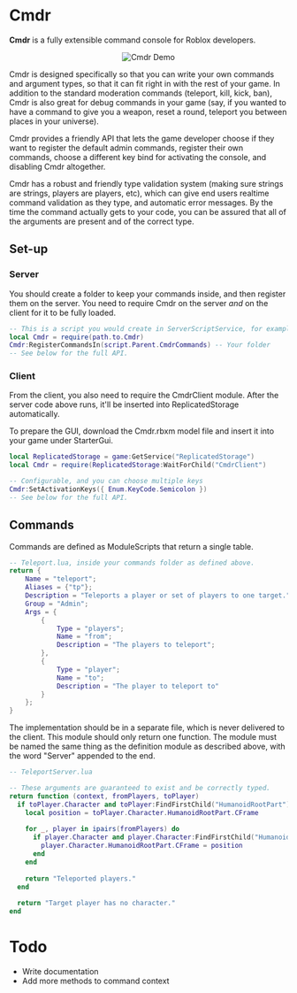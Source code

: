 # Cmdr

**Cmdr** is a fully extensible command console for Roblox developers.

<p align="center">
  <img src="https://giant.gfycat.com/ChillyAjarGoldfish.gif" alt="Cmdr Demo" />
</p>

Cmdr is designed specifically so that you can write your own commands and argument types, so that it can fit right in with the rest of your game. In addition to the standard moderation commands (teleport, kill, kick, ban), Cmdr is also great for debug commands in your game (say, if you wanted to have a command to give you a weapon, reset a round, teleport you between places in your universe). 

Cmdr provides a friendly API that lets the game developer choose if they want to register the default admin commands, register their own commands, choose a different key bind for activating the console, and disabling Cmdr altogether.

Cmdr has a robust and friendly type validation system (making sure strings are strings, players are players, etc), which can give end users realtime command validation as they type, and automatic error messages. By the time the command actually gets to your code, you can be assured that all of the arguments are present and of the correct type.

## Set-up

### Server
You should create a folder to keep your commands inside, and then register them on the server. You need to require Cmdr on the server *and* on the client for it to be fully loaded. 

```lua
-- This is a script you would create in ServerScriptService, for example.
local Cmdr = require(path.to.Cmdr)
Cmdr:RegisterCommandsIn(script.Parent.CmdrCommands) -- Your folder
-- See below for the full API.
```

### Client

From the client, you also need to require the CmdrClient module. After the server code above runs, it'll be inserted into ReplicatedStorage automatically.

To prepare the GUI, download the Cmdr.rbxm model file and insert it into your game under StarterGui.

```lua
local ReplicatedStorage = game:GetService("ReplicatedStorage")
local Cmdr = require(ReplicatedStorage:WaitForChild("CmdrClient")

-- Configurable, and you can choose multiple keys
Cmdr:SetActivationKeys({ Enum.KeyCode.Semicolon })
-- See below for the full API.
```

## Commands

Commands are defined as ModuleScripts that return a single table. 

```lua
-- Teleport.lua, inside your commands folder as defined above.
return {
	Name = "teleport";
	Aliases = {"tp"};
	Description = "Teleports a player or set of players to one target.";
	Group = "Admin";
	Args = {
		{
			Type = "players";
			Name = "from";
			Description = "The players to teleport";
		},
		{
			Type = "player";
			Name = "to";
			Description = "The player to teleport to"
		}
	};
}
```

The implementation should be in a separate file, which is never delivered to the client. This module should only return one function. The module must be named the same thing as the definition module as described above, with the word "Server" appended to the end.

```lua
-- TeleportServer.lua

-- These arguments are guaranteed to exist and be correctly typed.
return function (context, fromPlayers, toPlayer)
  if toPlayer.Character and toPlayer:FindFirstChild("HumanoidRootPart") then
    local position = toPlayer.Character.HumanoidRootPart.CFrame
    
    for _, player in ipairs(fromPlayers) do
      if player.Character and player.Character:FindFirstChild("HumanoidRootPart") then
        player.Character.HumanoidRootPart.CFrame = position
      end
    end
    
    return "Teleported players."
  end
  
  return "Target player has no character."
end
```

# Todo
- Write documentation
- Add more methods to command context

